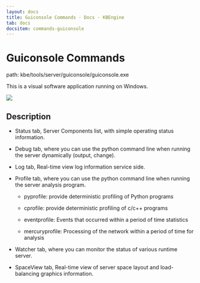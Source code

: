 ```yaml
---
layout: docs
title: Guiconsole Commands · Docs · KBEngine
tab: docs
docsitem: commands-guiconsole
---
```


Guiconsole Commands
===============

path: 
	kbe/tools/server/guiconsole/guiconsole.exe

This is a visual software application running on Windows.

<img class="screenshots-img" src="{{ site.baseurl }}/assets/img/screenshots/guiconsole_debug.jpg">


Description
------------------------------------------

* Status tab, Server Components list, with simple operating status information.

* Debug tab, where you can use the python command line when running the server dynamically (output, change).

* Log tab, Real-time view log information service side.

* Profile tab, where you can use the python command line when running the server analysis program.

	* pyprofile: provide deterministic profiling of Python programs

	* cprofile: provide deterministic profiling of c/c++ programs

	* eventprofile: Events that occurred within a period of time statistics

	* mercuryprofile: Processing of the network within a period of time for analysis

* Watcher tab, where you can monitor the status of various runtime server.

* SpaceView tab, Real-time view of server space layout and load-balancing graphics information.



